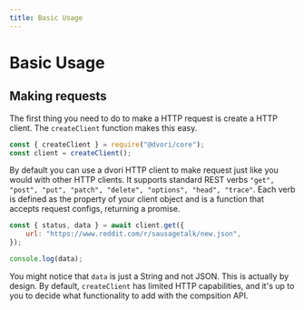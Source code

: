 ```yaml
---
title: Basic Usage
---
```


# Basic Usage

## Making requests

The first thing you need to do to make a HTTP request is create a HTTP client. The `createClient` function makes this easy.

```js
const { createClient } = require("@dvori/core");
const client = createClient();
```

By default you can use a dvori HTTP client to make request just like you would with other HTTP clients. It supports standard REST verbs `"get", "post", "put", "patch", "delete", "options", "head", "trace"`. Each verb is defined as the property of your client object and is a function that accepts request configs, returning a promise.

```js
const { status, data } = await client.get({
	url: "https://www.reddit.com/r/sausagetalk/new.json",
});

console.log(data);
```

You might notice that `data` is just a String and not JSON. This is actually by design. By default, `createClient` has limited HTTP capabilities, and it's up to you to decide what functionality to add with the compsition API.
